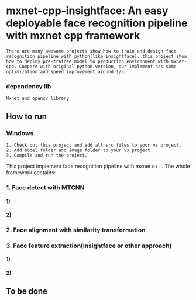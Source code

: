 # mxnet-cpp-insightface: An easy deployable face recognition pipeline with mxnet cpp framework
    There are many awesome projects show how to train and design face recognition pipeline with python(like insightface), this project show how to deploy pre-trained model to production environment with mxnet-cpp. Compare with original python version, our implement has some optimization and speed improvement around 1/3.
### dependency lib
    Mxnet and opencv library 
## How to run
### Windows
    1. Check out this project and add all src files to your vs project.
    2. Add model folder and image folder to your vs project
    3. Compile and run the project.
This project implement face recognition pipeline with mxnet c++. The whole framework contains: 
### 1. Face detect with MTCNN
    
#### 1) 
    
#### 2) 
    
### 2. Face alignment with similarity transformation


### 3. Face feature extraction(insightface or other approach)
#### 1) 

#### 2) 


## To be done
